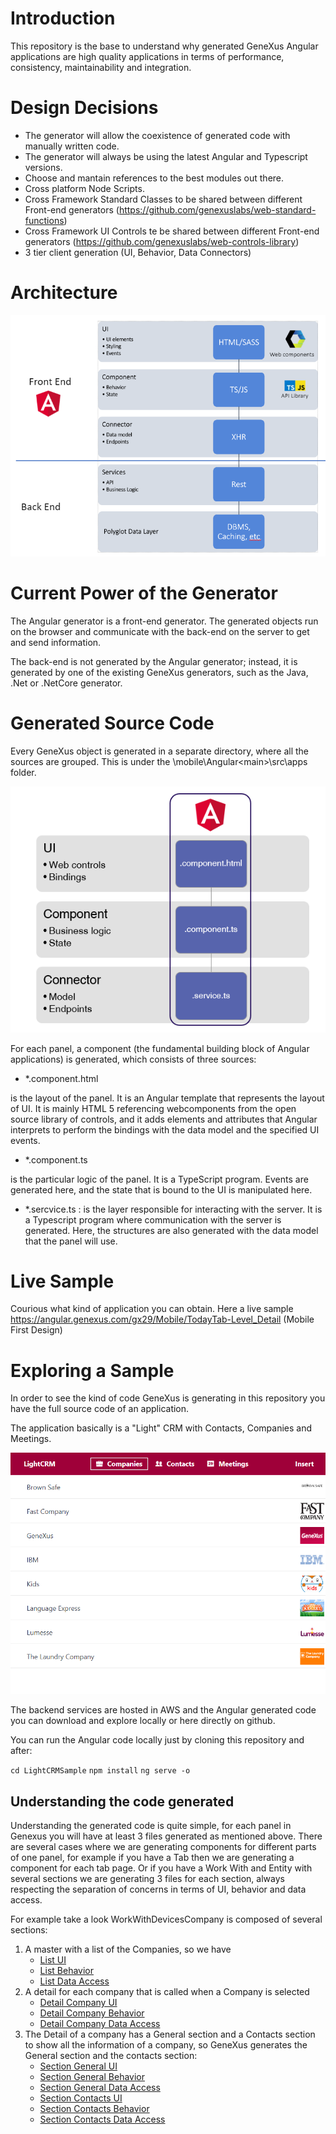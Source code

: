 # Introduction

This repository is the base to understand why generated GeneXus Angular applications are high quality applications in terms of performance, consistency, maintainability and integration.

# Design Decisions

- The generator will allow the coexistence of generated code with manually written code.
- The generator will always be using the latest Angular and Typescript versions.
- Choose and mantain references to the best modules out there.
- Cross platform Node Scripts.
- Cross Framework Standard Classes to be shared between different Front-end generators (https://github.com/genexuslabs/web-standard-functions)
- Cross Framework UI Controls te be shared between different Front-end generators (https://github.com/genexuslabs/web-controls-library)
- 3 tier client generation (UI, Behavior, Data Connectors)

# Architecture 

![Angular High Level Architecture](architectureAngular.png) 


# Current Power of the Generator

The Angular generator is a front-end generator. The generated objects run on the browser and communicate with the back-end on the server to get and send information.

The back-end is not generated by the Angular generator; instead, it is generated by one of the existing GeneXus generators, such as the Java, .Net or .NetCore generator. 

# Generated Source Code

Every GeneXus object is generated in a separate directory, where all the sources are grouped. This is under the <Model directory>\mobile\Angular\<main>\src\apps folder.
  
 ![Generated Code Structure](codeStructure.png)

 For each panel, a component (the fundamental building block of Angular applications) is generated, which consists of three sources:

- *.component.html 

is the layout of the panel. It is an Angular template that represents the layout of UI. It is mainly HTML 5 referencing webcomponents from the open source library of controls, and it adds elements and attributes that Angular interprets to perform the bindings with the data model and the specified UI events.

- *.component.ts 

is the particular logic of the panel. It is a TypeScript program. Events are generated here, and the state that is bound to the UI is manipulated here.

- *.sercvice.ts : is the layer responsible for interacting with the server. It is a Typescript program where communication with the server is generated. Here, the structures are also generated with the data model that the panel will use.


# Live Sample

Courious what kind of application you can obtain. Here a live sample https://angular.genexus.com/gx29/Mobile/TodayTab-Level_Detail (Mobile First Design)

# Exploring a Sample

In order to see the kind of code GeneXus is generating in this repository you have the full source code of an application. 

The application basically is a "Light" CRM with Contacts, Companies and Meetings. 

![LightCRM](lightCRM.png)

The backend services are hosted in AWS and the Angular generated code you can download and explore locally or here directly on github.

You can run the Angular code locally just by cloning this repository and after:

`
cd LightCRMSample
`
`
npm install
`
`
ng serve -o
`

## Understanding the code generated

Understanding the generated code is quite simple, for each panel in Genexus you will have at least 3 files generated as mentioned above.
There are several cases where we are generating components for different parts of one panel, for example if you have a Tab then we are generating a component for each tab page.
Or if you have a Work With and Entity with several sections we are generating 3 files for each section, always respecting the separation of concerns in terms of UI, behavior and data access.

For example take a look WorkWithDevicesCompany  is composed of several sections:

1) A master with a list of the Companies, so we have 
    - [List UI](LightCRMSample/src/app/WorkWithDevicesCompany/workwithdevicescompany_company_list.component.html)
    - [List Behavior](LightCRMSample/src/app/WorkWithDevicesCompany/workwithdevicescompany_company_list.component.ts)
    - [List Data Access](LightCRMSample/src/app/WorkWithDevicesCompany/workwithdevicescompany_company_list.service.ts)
2) A detail for each company that is called when a Company is selected 
    - [Detail Company UI](LightCRMSample/src/app/WorkWithDevicesCompany/workwithdevicescompany_company_detail.component.html)
    - [Detail Company Behavior](LightCRMSample/src/app/WorkWithDevicesCompany/workwithdevicescompany_company_detail.component.ts)
    - [Detail Company Data Access](LightCRMSample/src/app/WorkWithDevicesCompany/workwithdevicescompany_company_detail.service.ts)
3) The Detail of a company has a General section and a Contacts section to show all the information of a company, so GeneXus generates the General section and the contacts section:
     - [Section General UI](LightCRMSample/src/app/WorkWithDevicesCompany/workwithdevicescompany_company_section_general.component.html)
     - [Section General Behavior](LightCRMSample/src/app/WorkWithDevicesCompany/workwithdevicescompany_company_section_general.component.ts)
     - [Section General Data Access](LightCRMSample/src/app/WorkWithDevicesCompany/workwithdevicescompany_company_section_general.service.ts)
     - [Section Contacts UI](LightCRMSample/src/app/WorkWithDevicesCompany/workwithdevicescompany_company_section_contact.component.html)
     - [Section Contacts Behavior](LightCRMSample/src/app/WorkWithDevicesCompany/workwithdevicescompany_company_section_contact.component.ts)
     - [Section Contacts Data Access](LightCRMSample/src/app/WorkWithDevicesCompany/workwithdevicescompany_company_section_contact.service.ts)


 
 
